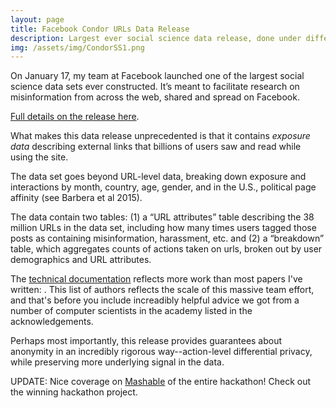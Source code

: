 ```yaml
---
layout: page
title: Facebook Condor URLs Data Release
description: Largest ever social science data release, done under differential privacy
img: /assets/img/CondorSS1.png
---
```



On January 17, my team at Facebook launched one of the largest social science data sets ever constructed. It’s meant to facilitate research on misinformation from across the web, shared and spread on Facebook.

[Full details on the release here](/assets/pdf/Facebook_DP_URLs_Dataset.pdf).

What makes this data release unprecedented is that it contains *exposure data* describing external links that billions of users saw and read while using the site.

The data set goes beyond URL-level data, breaking down exposure and interactions by month, country, age, gender, and in the U.S., political page affinity (see Barbera et al 2015).


The data contain two tables: (1) a “URL attributes” table describing the 38 million URLs in the data set, including how many times users tagged those posts as containing misinformation, harassment, etc. and (2) a “breakdown” table, which aggregates counts of actions taken on urls, broken out by user demographics and URL attributes.

The [technical documentation](/assets/pdf/Facebook_DP_URLs_Dataset.pdf) reflects more work than most papers I've written: . This list of authors reflects the scale of this massive team effort, and that's before you include increadibly helpful advice we got from a number of computer scientists in the academy listed in the acknowledgements. 

Perhaps most importantly, this release provides guarantees about anonymity in an incredibly rigorous way--action-level differential privacy, while preserving more underlying signal in the data.

UPDATE: Nice coverage on [Mashable](https://mashable.com/2014/11/17/data-hackathon/#EHDv8ugj7aqN) of the entire hackathon! Check out the winning hackathon project.
